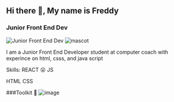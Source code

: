 ## Hi there 👋, My name is Freddy
### Junior Front End Dev
![Junior Front End Dev](https://i.pinimg.com/originals/ae/56/d1/ae56d10f023f455739a635e435732a94.gif)
![mascot](https://user-images.githubusercontent.com/5713670/87202985-820dcb80-c2b6-11ea-9f56-7ec461c497c3.gif)

I am a Junior Front End Developer student at computer coach with experince on html, csss, and java script

Skills: 
REACT 😮
JS

HTML 
CSS

###Toolkit 🧰
![image]([https://user-images.githubusercontent.com/107078683/210392467-f7d3acc1-0f5c-42b6-89d0-d60aaf5b6e3c.png](https://cdn.iconscout.com/icon/free/png-256/javascript-2038874-1720087.png))



